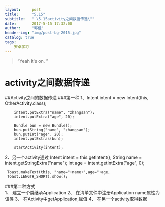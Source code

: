 ```yaml
---
layout:     post
title:      "5.15"
subtitle:   " \5.15activity之间数据传递\""
date:       2017-5-15 17:32:00
author:     "郭佳"
header-img: "img/post-bg-2015.jpg"
catalog: true
tags:
    安卓学习
---
```


> “Yeah It's on. ”


# activity之间数据传递 #

##Activity之间的数据传递
###第一种
1、Intent intent = new Intent(this, OtherActivity.class);
		
		intent.putExtra("name", "zhangsan");
		intent.putExtra("age", 20);
		
		Bundle bun = new Bundle();
		bun.putString("name", "zhangsan");
		bun.putInt("age", 20);
		intent.putExtras(bun);
		
		startActivity(intent);
2、另一个activity通过
Intent intent = this.getIntent();
 String name = intent.getStringExtra("name");
	 int age = intent.getIntExtra("age", 0);
	
	 Toast.makeText(this, "name="+name+",age="+age,
	 Toast.LENGTH_SHORT).show();
###第二种方式<br/>
1、	建立一个类继承Application
2、	在清单文件中注册Application name属性为该类
3、	在Activity中getApplication,赋值
4、	在另一个activity取得数据	
